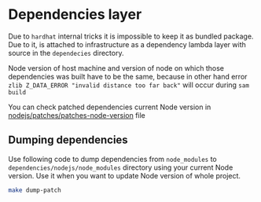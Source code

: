 # Dependencies layer

Due to `hardhat` internal tricks it is impossible to keep it as bundled package.
Due to it, is attached to infrastructure as a dependency lambda layer with source in the `dependecies` directory.

Node version of host machine and version of node on which those dependencies was built have to be the same, because in other hand error `zlib Z_DATA_ERROR "invalid distance too far back"` will occur during `sam build`

You can check patched dependencies current Node version in [nodejs/patches/patches-node-version](nodejs/patches/patches-node-version) file

## Dumping dependencies

Use following code to dump dependencies from `node_modules` to `dependencies/nodejs/node_modules` directory using your current Node version. Use it when you want to update Node version of whole project.

```bash
make dump-patch
```

